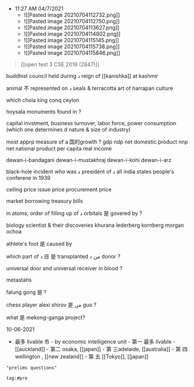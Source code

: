 - 11:27 AM 04/7/2021
	- ![[Pasted image 20210704112732.png]]
	- ![[Pasted image 20210704112750.png]]
	- ![[Pasted image 20210704113627.png]]
	- ![[Pasted image 20210704114802.png]]
	- ![[Pasted image 20210704115145.png]]
	- ![[Pasted image 20210704115738.png]]
	- ![[Pasted image 20210704115846.png]]


> [[open test 3 CSE 2019 (2847)]]


buddhist council held during د reign of [[kanishka]] at kashmir 

animal 不  represented on د seals & terracotta art of harrapan culture

which chola king conq ceylon

hoysala monuments found in ?

capital invstment, business turnover, labor force, power consumption (which one determines d nature & size of industry)

most apprp measure of a 国的growth ?
	gdp
	ndp net domestic product
	nnp net national product
	per capita real income

 dewan-i-bandagani
 dewan-i-mustakhraj
 dewan-i-kohi
 dewan-i-arz
  
 black-hole incident 
 who was د president of د all india states people's conferene in 1939
 
 ceiling price
 issue price
 procurement price
 
 market borrowing
 treasury bills
 
 in atoms, order of filling up of د orbitals 是 govered by ?
 
 biology scientist & their discoveries
 	khurana
	lederberg
	kornberg
	morgan
	ochoa

athlete's foot 是 caused by

which part of د 目 是 transplanted من د donor ?

universal door and universal receiver in blood ?

metastatis

falung gong 是  ?

chess player alexi shirov 是 من guo ?

what 是 mekong-ganga project?

  

10-06-2021
- 最多 livable 市  - by economic intelligence unit
		- 第一 最多 livable - [[auckland]]
		- 第二 osaka, [[japan]]
		- 第 三adelaide, [[australia]]
		- 第 四 wellington , [[new zealand]]
		- 第 五 [[Tokyo]], [[japan]]

```query 2021-11-12 08:34
"prelims questions"
```

```query
tag:#pre
```